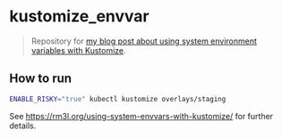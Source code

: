 # kustomize_envvar

> Repository for [my blog post about using system environment variables with Kustomize](https://rm3l.org/using-system-envvars-with-kustomize/).

## How to run

```bash
ENABLE_RISKY="true" kubectl kustomize overlays/staging
```

See https://rm3l.org/using-system-envvars-with-kustomize/ for further details.
